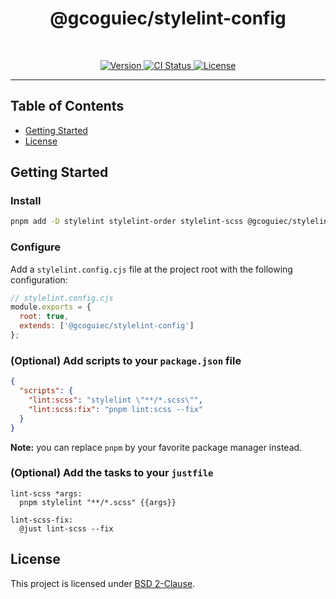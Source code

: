 <h1 align="center">@gcoguiec/stylelint-config</h1>
<br>

<p align="center">
  <a href="https://www.npmjs.com/package/@gcoguiec/stylelint-config">
    <img src="https://img.shields.io/github/package-json/v/gcoguiec/stylelint-config?filename=package.json&style=flat-square" alt="Version"/>
  </a>
  <a href="https://github.com/gcoguiec/stylelint-config/actions/workflows/ci.yml">
    <img src="https://img.shields.io/github/actions/workflow/status/gcoguiec/stylelint-config/ci.yml?branch=main&label=ci&style=flat-square" alt="CI Status"/>
  </a>
  <a href="https://github.com/gcoguiec/stylelint-config/blob/main/LICENSE.md">
    <img src="https://img.shields.io/github/license/gcoguiec/stylelint-config?style=flat-square&label=License"
         alt="License"/>
  </a>
</p>

<hr>

## Table of Contents

- [Getting Started](#getting-started)
- [License](#license)

## Getting Started

### Install

```bash
pnpm add -D stylelint stylelint-order stylelint-scss @gcoguiec/stylelint-config
```

### Configure

Add a `stylelint.config.cjs` file at the project root with the following configuration:

```js
// stylelint.config.cjs
module.exports = {
  root: true,
  extends: ['@gcoguiec/stylelint-config']
};
```

### (Optional) Add scripts to your `package.json` file

```json
{
  "scripts": {
    "lint:scss": "stylelint \"**/*.scss\"",
    "lint:scss:fix": "pnpm lint:scss --fix"
  }
}
```

**Note:** you can replace `pnpm` by your favorite package manager instead.

### (Optional) Add the tasks to your `justfile`

```just
lint-scss *args:
  pnpm stylelint "**/*.scss" {{args}}

lint-scss-fix:
  @just lint-scss --fix
```

## License

This project is licensed under [BSD 2-Clause](https://spdx.org/licenses/BSD-2-Clause.html).
